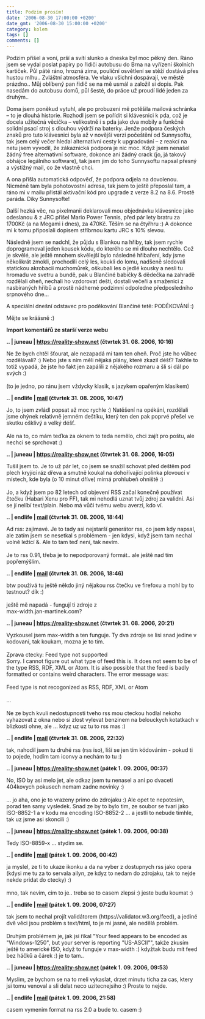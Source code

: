 ```yaml
---
title: Podzim prosím!
date: '2006-08-30 17:00:00 +0200'
date_gmt: '2006-08-30 15:00:00 +0200'
category: kolem
tags: []
comments: []
---
```

<p>Podzim přišel a voní, prší a svítí slunko a dneska byl moc pěkný den. Ráno jsem se vydal poslat papíry po řidiči autobusu do Brna na vyřízení školních kartiček. Půl páté ráno, hrozná zima, pouliční osvětlení se stěží dostává přes hustou mlhu.. Zvláštní atmosféra. Ve vlaku všichni dospávají, ve městě prázdno.. Můj oblíbený pan řidič se na mě usmál a založil si dopis. Pak nasedám do autobusu domů, půl šesté, do práce už proudí lidé jeden za druhým..</p>
<p>Doma jsem poněkud vytuhl, ale po probuzení mě potěšila mailová schránka &ndash; to je dlouhá historie. Rozhodl jsem se pořídit si klávesnici k pda, což je docela užitečná věcička &ndash; velikostně i s pda jako dva mobily a funkčně solidní psací stroj s dlouhou výdrží na baterky. Jenže podpora českých znaků pro tuto klávesnici byla až v novější verzi počeštění od Sunnysoftu, tak jsem celý večer hledal alternativní cesty k upgradování &ndash; z reakcí na netu jsem vyvodil, že zákaznická podpora je nic moc. Když jsem nenašel žádný free alternativní software, dokonce ani žádný crack (jo, já takový obhájce legálního software), tak jsem jim do toho Sunnysoftu napsal přesný a výstižný mail, co že vlastně chci.</p>
<p>A ona přišla automatická odpověď, že podpora odjela na dovolenou. Nicméně tam byla pohotovostní adresa, tak jsem to ještě přeposlal tam, a ráno mi v mailu přistál aktivační kód pro upgrade z verze 8.2 na 8.6. Prostě paráda. Díky Sunnysofte!</p>
<p>Další hezká věc, na pixelmanii deklarovali mou objednávku klávesnice jako odeslanou &amp; z JRC přišel Mario Power Tennis, před pár lety bratru za 1700Kč (a na Megami i dnes), za 470Kč. Těším se na čtyřhru :) A dokonce mi k tomu připoslali dopisem stříbrnou kartu JRC s 10% slevou.</p>
<p>Následně jsem se nadchl, že půjdu s Blankou na hřiby, tak jsem rychle doprogramoval jeden kousek kódu, do kterého se mi dlouho nechtělo. Což je skvělé, ale ještě mnohem skvělejší bylo následné hřibaření, kdy jsme několikrát zmokli, prochodili celý les, koukli do lomu, nadšeně sledovali statickou akrobacii muchomůrek, oškubali les o jedlé kousky a nesli tu hromadu ve svetru a bundě, pak u Blančiné babičky &amp; dědečka na zahradě rozdělali oheň, nechali ho vzdorovat dešti, dostali večeři a smaženici z nasbíraných hřibů a prostě nádherné podzimní odpoledne předposledního srpnového dne...</p>
<p>A speciální dnešní odstavec pro poděkování Blančiné tetě: PODĚKOVÁNÍ :)</p>
<p>Mějte se kráásně :)</p>
<div class="import-komentaru">
<p><strong>Import komentářů ze starší verze webu</strong></p>
<div class="comment">
<p style="font-weight:bold"><span class="compredmet">..</span> | <span class="comname">juneau</span> |  <a href="https://reality-show.net">https://reality-show.net</a> (čtvrtek&nbsp;31.&nbsp;08.&nbsp;2006,&nbsp;10:16)</p>
<p>Ne že bych chtěl šťourat, ale nezapadá mi tam ten oheň. Proč jste ho vůbec rozdělávali? :) Nebo jste s ním měli nějaká plány, které zkazil déšť? Takhle to totiž vypadá, že jste ho fakt jen zapálili z nějakého rozmaru a šli si dál po svých :) <br>  <br> (to je jedno, po ránu jsem vždycky klasik, s jazykem opařeným klasikem) </p>
</div>
<div class="comment">
<p style="font-weight:bold"><span class="compredmet">..</span> | <span class="comname">endlife</span> |  <a href="mailto:jan.martinek@post.cz">mail</a> (čtvrtek&nbsp;31.&nbsp;08.&nbsp;2006,&nbsp;10:47)</p>
<p>Jo, to jsem zvládl popsat až moc rychle :) Natěšení na opékání, rozdělali jsme ohýnek relativně jemném deštíku, který ten den pak poprvé přešel ve skutku ošklivý a velký déšť. <br>  <br> Ale na to, co mám teďka za oknem to teda nemělo, chci zajít pro poštu, ale nechci se sprchovat :) </p>
</div>
<div class="comment">
<p style="font-weight:bold"><span class="compredmet">..</span> | <span class="comname">juneau</span> |  <a href="https://reality-show,net">https://reality-show,net</a> (čtvrtek&nbsp;31.&nbsp;08.&nbsp;2006,&nbsp;16:05)</p>
<p>Tušil jsem to. Je to už pár let, co jsem se snažil schovat před deštěm pod plech kryjící ráz dřeva a smutně koukal na dohořívající polínka plovoucí v místech, kde byla (o 10 minut dříve) mírná prohlubeň ohniště :) <br>  <br> Jo, a když jsem po 82 letech od objevení RSS začal konečně používat čtečku (Habari Xenu pro FF), tak mi nehodlá uznat tvůj zdroj za validní. Asi se jí nelíbí text/plain. Nebo má vůči tvému webu averzi, kdo ví. </p>
</div>
<div class="comment">
<p style="font-weight:bold"><span class="compredmet">..</span> | <span class="comname">endlife</span> |  <a href="mailto:jan.martinek@post.cz">mail</a> (čtvrtek&nbsp;31.&nbsp;08.&nbsp;2006,&nbsp;18:44)</p>
<p>Ad rss: zajímavé. Je to tady asi nejstarší generátor rss, co jsem kdy napsal, ale zatím jsem se nesetkal s problémem - jen kdysi, když jsem tam nechal volně ležící &amp;. Ale to tam teď není, tak nevím. <br>  <br> Je to rss 0.91, třeba je to nepodporovaný formát.. ale ještě nad tím popřemýšlím. </p>
</div>
<div class="comment">
<p style="font-weight:bold"><span class="compredmet">..</span> | <span class="comname">endlife</span> |  <a href="mailto:jan.martinek@post.cz">mail</a> (čtvrtek&nbsp;31.&nbsp;08.&nbsp;2006,&nbsp;18:46)</p>
<p>btw používá tu ještě někdo jiný nějakou rss čtečku ve firefoxu a mohl by to testnout? dík :) <br>  <br> ještě mě napadá - fungují ti zdroje z  <br> max-width.jan-martinek.com? </p>
</div>
<div class="comment">
<p style="font-weight:bold"><span class="compredmet">..</span> | <span class="comname">juneau</span> |  <a href="https://reality-show.net">https://reality-show.net</a> (čtvrtek&nbsp;31.&nbsp;08.&nbsp;2006,&nbsp;20:21)</p>
<p>Vyzkousel jsem max-width a ten funguje. Ty dva zdroje se lisi snad jedine v kodovani, tak koukam, mozna je to tim. <br>  <br> Zprava ctecky: Feed type not supported <br> Sorry. I cannot figure out what type of feed this is. It does not seem to be of the type RSS, RDF, XML or Atom. It is also possible that the feed is badly formatted or contains weird characters. The error message was: <br>  <br> Feed type is not recogonized as RSS, RDF, XML or Atom <br>  <br> ...  <br>  <br> Ne ze bych kvuli nedostupnosti tveho rss mou cteckou hodlal nekoho vyhazovat z okna nebo si zlost vylevat benzinem na belouckych kotatkach v blizkosti ohne, ale ... kdyz uz uz tu to rss mas :) </p>
</div>
<div class="comment">
<p style="font-weight:bold"><span class="compredmet">..</span> | <span class="comname">endlife</span> |  <a href="mailto:jan.martinek@post.cz">mail</a> (čtvrtek&nbsp;31.&nbsp;08.&nbsp;2006,&nbsp;22:32)</p>
<p>tak, nahodil jsem tu druhé rss (rss iso), liší se jen tím kódováním - pokud ti to pojede, hodím tam iconvy a nechám to tu :) </p>
</div>
<div class="comment">
<p style="font-weight:bold"><span class="compredmet">..</span> | <span class="comname">juneau</span> |  <a href="https://reality-show.net">https://reality-show.net</a> (pátek&nbsp;1.&nbsp;09.&nbsp;2006,&nbsp;00:37)</p>
<p>No, ISO by asi melo jet, ale odkaz jsem tu nenasel a ani po dvaceti 404kovych pokusech nemam zadne novinky :) <br>  <br> ... jo aha, ono je to vrazeny primo do zdrojaku :) Ale opet te nepotesim, porad ten samy vysledek. Snad ze by to bylo tim, ze soubor se tvari jako ISO-8852-1 a v kodu ma encoding ISO-8852-2 ... a jestli to nebude timhle, tak uz jsme asi skoncili :) </p>
</div>
<div class="comment">
<p style="font-weight:bold"><span class="compredmet">..</span> | <span class="comname">juneau</span> |  <a href="https://reality-show.net">https://reality-show.net</a> (pátek&nbsp;1.&nbsp;09.&nbsp;2006,&nbsp;00:38)</p>
<p>Tedy ISO-8859-x ... stydim se. </p>
</div>
<div class="comment">
<p style="font-weight:bold"><span class="compredmet">..</span> | <span class="comname">endlife</span> |  <a href="mailto:jan.martinek@post.cz">mail</a> (pátek&nbsp;1.&nbsp;09.&nbsp;2006,&nbsp;00:42)</p>
<p>ja myslel, ze ti to ukaze ikonku a da na vyber z dostupnych rss jako opera (kdysi me tu za to servala ailyn, ze kdyz to nedam do zdrojaku, tak to nejde nekde pridat do ctecky) :) <br>  <br> mno, tak nevim, cim to je.. treba se to casem zlepsi :) jeste budu koumat :) </p>
</div>
<div class="comment">
<p style="font-weight:bold"><span class="compredmet">..</span> | <span class="comname">endlife</span> |  <a href="mailto:jan.martinek@post.cz">mail</a> (pátek&nbsp;1.&nbsp;09.&nbsp;2006,&nbsp;07:27)</p>
<p>tak jsem to nechal projít validátorem (https://validator.w3.org/feed), a jediné dvě věci jsou problém s text/html, to je mi jasné, ale nedělá problém.  <br>  <br> Druhým problémem je, jak jsi říkal &quot;Your feed appears to be encoded as &quot;Windows-1250&quot;, but your server is reporting &quot;US-ASCII&quot;&quot;, takže zkusím ještě to americké ISO, když to funguje v max-width :) kdyžtak budu mít feed bez háčků a čárek :) je to tam.. </p>
</div>
<div class="comment">
<p style="font-weight:bold"><span class="compredmet">..</span> | <span class="comname">juneau</span> |  <a href="https://reality-show.net">https://reality-show.net</a> (pátek&nbsp;1.&nbsp;09.&nbsp;2006,&nbsp;09:53)</p>
<p>Myslim, ze bychom se na to meli vykaslat, drzet minutu ticha za cas, ktery jsi tomu venoval a sli delat neco uzitecnejsiho :) Proste to nejde. </p>
</div>
<div class="comment">
<p style="font-weight:bold"><span class="compredmet">..</span> | <span class="comname">endlife</span> |  <a href="mailto:jan.martinek@post.cz">mail</a> (pátek&nbsp;1.&nbsp;09.&nbsp;2006,&nbsp;21:58)</p>
<p>casem vymenim format na rss 2.0 a bude to. casem :) </p>
</div>
</div>
